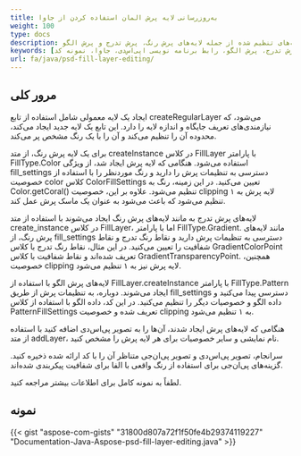 ```yaml
---
title: به‌روز‌رسانی لایه پرش المان استفاده کردن از جاوا
weight: 100
type: docs
description: نمونه‌های استفاده از همه انواع لایه‌های تنظیم شده از جمله لایه‌های پرش رنگ، پرش تدرج و پرش الگو
keywords: [لایه پرش، پرش رنگ، پرش تدرج، پرش الگو، رابط برنامه نویسی اپی‌اس‌دی، جاوا، نمونه کد]
url: fa/java/psd-fill-layer-editing/
---
```


## **مرور کلی**

ایجاد یک لایه معمولی شامل استفاده از تابع createRegularLayer می‌شود، که نیازمندی‌های تعریف جایگاه و اندازه لایه را دارد. این تابع یک لایه جدید ایجاد می‌کند، محدوده آن را تنظیم می‌کند و آن را با یک رنگ مشخص پر می‌کند.

برای یک لایه پرش رنگ، از متد createInstance در کلاس FillLayer با پارامتر FillType.Color استفاده می‌شود. هنگامی که لایه پرش ایجاد شد، از ویژگی fill_settings دسترسی به تنظیمات پرش را دارید و رنگ موردنظر را با استفاده از خصوصیت color کلاس ColorFillSettings تعیین می‌کنید. در این زمینه، رنگ به Color.getCoral() تنظیم می‌شود. علاوه بر این، خصوصیت clipping لایه پرش به ۱ تنظیم می‌شود که باعث می‌شود به عنوان یک ماسک پرش عمل کند.

لایه‌های پرش تدرج به مانند لایه‌های پرش رنگ ایجاد می‌شوند با استفاده از متد create_instance در کلاس FillLayer، اما با پارامتر FillType.Gradient. مانند لایه‌های پرش رنگ، از fill_settings دسترسی به تنظیمات پرش دارید و نقاط رنگ تدرج و نقاط شفافیت را تعیین می‌کنید. در این مثال، نقاط رنگ تدرج با کلاس GradientColorPoint تعریف شده‌اند و نقاط شفافیت با کلاس GradientTransparencyPoint. همچنین، خصوصیت clipping لایه پرش نیز به ۱ تنظیم می‌شود.

لایه‌های پرش الگو با استفاده از FillLayer.createInstance با پارامتر FillType.Pattern ایجاد می‌شوند. دوباره، به تنظیمات پرش از طریق fill_settings دسترسی پیدا می‌کنید و داده الگو و خصوصیات دیگر را تنظیم می‌کنید. در این کد، داده الگو با استفاده از کلاس PatternFillSettings تعریف شده و خصوصیت clipping به ۱ تنظیم می‌شود.

هنگامی که لایه‌های پرش ایجاد شدند، آن‌ها را به تصویر پی‌اس‌دی اضافه کنید با استفاده از متد addLayer، نام نمایشی و سایر خصوصیات برای هر لایه پرش را مشخص کنید.

سرانجام، تصویر پی‌اس‌دی و تصویر پی‌ان‌جی متناظر آن را با کد ارائه شده ذخیره کنید. گزینه‌های پی‌ان‌جی برای استفاده از رنگ واقعی با الفا برای شفافیت پیکربندی شده‌اند.

لطفاً به نمونه کامل برای اطلاعات بیشتر مراجعه کنید.

## **نمونه**
{{< gist "aspose-com-gists" "31800d807a72f1f50fe4b29374119227" "Documentation-Java-Aspose-psd-fill-layer-editing.java" >}}
